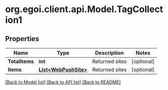 
# org.egoi.client.api.Model.TagCollection1

## Properties

Name | Type | Description | Notes
------------ | ------------- | ------------- | -------------
**TotalItems** | **int** | Returned sites | [optional] 
**Items** | [**List&lt;WebPushSite&gt;**](WebPushSite.md) | Returned sites | [optional] 

[[Back to Model list]](../README.md#documentation-for-models)
[[Back to API list]](../README.md#documentation-for-api-endpoints)
[[Back to README]](../README.md)

